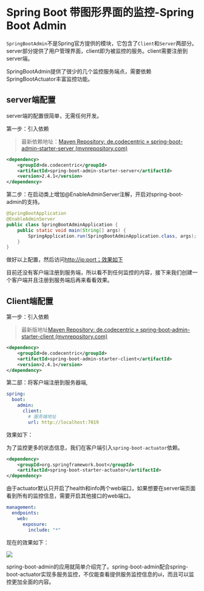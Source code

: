 # Spring Boot 带图形界面的监控-Spring Boot Admin

`SpringBootAdmin`不是Spring官方提供的模块，它包含了`Client`和`Server`两部分。server部分提供了用户管理界面，client即为被监控的服务。client需要注册到server端。

SpringBootAdmin提供了很少的几个监控服务端点，需要依赖SpringBootActuator丰富监控功能。

## server端配置

server端的配置很简单，无需任何开发。

第一步：引入依赖

> 最新依赖地址：[Maven Repository: de.codecentric » spring-boot-admin-starter-server (mvnrepository.com)](https://mvnrepository.com/artifact/de.codecentric/spring-boot-admin-starter-server)


```xml
<dependency>
    <groupId>de.codecentric</groupId>
    <artifactId>spring-boot-admin-starter-server</artifactId>
    <version>2.4.1</version>
</dependency>
```


第二步：在启动类上增加@EnableAdminServer注解，开启对spring-boot-admin的支持。

```java
@SpringBootApplication
@EnableAdminServer
public class SpringBootAdminApplication {
    public static void main(String[] args) {
        SpringApplication.run(SpringBootAdminApplication.class, args);
    }
}
```

做好以上配置，然后访问[http://ip:port；效果如下](http://ip:port；效果如下)

目前还没有客户端注册到服务端，所以看不到任何监控的内容，接下来我们创建一个客户端并且注册到服务端后再来看看效果。



## Client端配置

第一步：引入依赖

> 最新版地址[Maven Repository: de.codecentric » spring-boot-admin-starter-client (mvnrepository.com)](https://mvnrepository.com/artifact/de.codecentric/spring-boot-admin-starter-client)


```xml
<dependency>
    <groupId>de.codecentric</groupId>
    <artifactId>spring-boot-admin-starter-client</artifactId>
    <version>2.4.1</version>
</dependency>
```


第二部：将客户端注册到服务器端,

```yaml
spring:
  boot:
    admin:
      client:
        # 服务端地址
        url: http://localhost:7019
```


效果如下：

为了监控更多的状态信息，我们在客户端引入`spring-boot-actuator`依赖。

```xml
<dependency>
    <groupId>org.springframework.boot</groupId>
    <artifactId>spring-boot-starter-actuator</artifactId>
</dependency>
```


由于actuator默认只开启了health和info两个web端口，如果想要在server端页面看到所有的监控信息，需要开启其他接口的web端口。

```yaml
management:
  endpoints:
    web:
      exposure:
        include: "*"
```


现在的效果如下：

![](https://gitee.com/moomhub/img/raw/master/1623833694428-12811277-a126-4dcb-8383-ea56a022fcc9.png)

spring-boot-admin的应用就简单介绍完了。spring-boot-admin配合spring-boot-actuator实现多服务监控，不仅能查看提供服务监控信息的ui，而且可以监控更加全面的内容。

